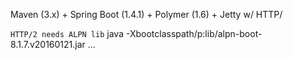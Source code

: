 
Maven (3.x) + Spring Boot (1.4.1) + Polymer (1.6) + Jetty w/ HTTP/

``` HTTP/2 needs ALPN lib ```
java -Xbootclasspath/p:lib/alpn-boot-8.1.7.v20160121.jar ...

